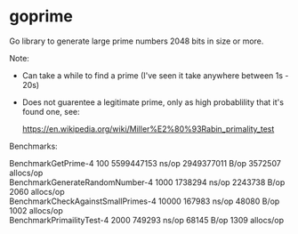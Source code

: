 # goprime
Go library to generate large prime numbers 2048 bits in size or more.

Note:

- Can take a while to find a prime (I've seen it take anywhere between 1s - 20s)
- Does not guarentee a legitimate prime, only as high probablility that it's
  found one, see:

  https://en.wikipedia.org/wiki/Miller%E2%80%93Rabin_primality_test

Benchmarks:

BenchmarkGetPrime-4                100   5599447153 ns/op 2949377011 B/op 3572507 allocs/op  
BenchmarkGenerateRandomNumber-4    1000  1738294 ns/op    2243738 B/op    2060 allocs/op  
BenchmarkCheckAgainstSmallPrimes-4 10000 167983 ns/op     48080 B/op      1002 allocs/op  
BenchmarkPrimailityTest-4          2000  749293 ns/op     68145 B/op      1309 allocs/op  
